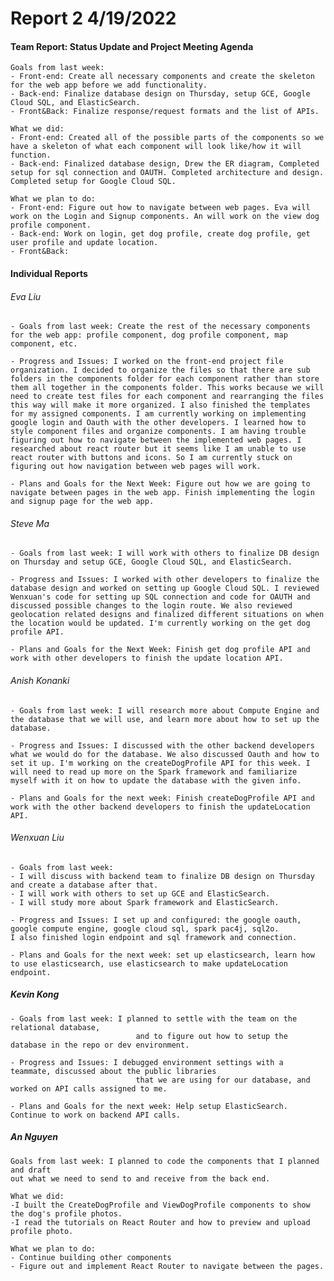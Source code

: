 # **Report 2 4/19/2022**

#### Team Report: Status Update and Project Meeting Agenda
    Goals from last week: 
    - Front-end: Create all necessary components and create the skeleton for the web app before we add functionality.
    - Back-end: Finalize database design on Thursday, setup GCE, Google Cloud SQL, and ElasticSearch.
    - Front&Back: Finalize response/request formats and the list of APIs.
  
    What we did:
    - Front-end: Created all of the possible parts of the components so we have a skeleton of what each component will look like/how it will function.
    - Back-end: Finalized database design, Drew the ER diagram, Completed setup for sql connection and OAUTH. Completed architecture and design. Completed setup for Google Cloud SQL.

    What we plan to do:
    - Front-end: Figure out how to navigate between web pages. Eva will work on the Login and Signup components. An will work on the view dog profile component.
    - Back-end: Work on login, get dog profile, create dog profile, get user profile and update location.
    - Front&Back: 

#### Individual Reports

###### Eva Liu
    - Goals from last week: Create the rest of the necessary components for the web app: profile component, dog profile component, map component, etc.
    
    - Progress and Issues: I worked on the front-end project file organization. I decided to organize the files so that there are sub folders in the components folder for each component rather than store them all together in the components folder. This works because we will need to create test files for each component and rearranging the files this way will make it more organized. I also finished the templates for my assigned components. I am currently working on implementing google login and Oauth with the other developers. I learned how to style component files and organize components. I am having trouble figuring out how to navigate between the implemented web pages. I researched about react router but it seems like I am unable to use react router with buttons and icons. So I am currently stuck on figuring out how navigation between web pages will work.
    
    - Plans and Goals for the Next Week: Figure out how we are going to navigate between pages in the web app. Finish implementing the login and signup page for the web app.
    
###### Steve Ma
    - Goals from last week: I will work with others to finalize DB design on Thursday and setup GCE, Google Cloud SQL, and ElasticSearch.
    
    - Progress and Issues: I worked with other developers to finalize the database design and worked on setting up Google Cloud SQL. I reviewed Wenxuan's code for setting up SQL connection and code for OAUTH and discussed possible changes to the login route. We also reviewed geolocation related designs and finalized different situations on when the location would be updated. I'm currently working on the get dog profile API.
    
    - Plans and Goals for the Next Week: Finish get dog profile API and work with other developers to finish the update location API.

###### Anish Konanki
    - Goals from last week: I will research more about Compute Engine and the database that we will use, and learn more about how to set up the database.

    - Progress and Issues: I discussed with the other backend developers what we would do for the database. We also discussed Oauth and how to set it up. I'm working on the createDogProfile API for this week. I will need to read up more on the Spark framework and familiarize myself with it on how to update the database with the given info.

    - Plans and Goals for the next week: Finish createDogProfile API and work with the other backend developers to finish the updateLocation API.

###### Wenxuan Liu
    - Goals from last week: 
    - I will discuss with backend team to finalize DB design on Thursday and create a database after that.
    - I will work with others to set up GCE and ElasticSearch.
    - I will study more about Spark framework and ElasticSearch.

    - Progress and Issues: I set up and configured: the google oauth, google compute engine, google cloud sql, spark pac4j, sql2o.
    I also finished login endpoint and sql framework and connection.

    - Plans and Goals for the next week: set up elasticsearch, learn how to use elasticsearch, use elasticsearch to make updateLocation endpoint.


##### Kevin Kong
    - Goals from last week: I planned to settle with the team on the relational database,
                                and to figure out how to setup the database in the repo or dev environment.

    - Progress and Issues: I debugged environment settings with a teammate, discussed about the public libraries
                                that we are using for our database, and worked on API calls assigned to me.

    - Plans and Goals for the next week: Help setup ElasticSearch. Continue to work on backend API calls.
    
##### An Nguyen
    Goals from last week: I planned to code the components that I planned and draft
    out what we need to send to and receive from the back end.
  
    What we did:
    -I built the CreateDogProfile and ViewDogProfile components to show the dog's profile photos.
    -I read the tutorials on React Router and how to preview and upload profile photo.

    What we plan to do:
    - Continue building other components 
    - Figure out and implement React Router to navigate between the pages.